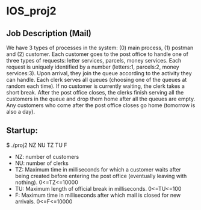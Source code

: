 # IOS_proj2

## Job Description (Mail)
We have 3 types of processes in the system: (0) main process, (1) postman and (2) customer. Each customer goes to the post office to handle one of three types of requests: letter services, parcels, money services.
Each request is uniquely identified by a number (letters:1, parcels:2, money services:3). Upon arrival, they join the queue according to the activity they can handle. Each clerk serves all queues (choosing one of the queues at random each time). If no customer is currently waiting, the clerk takes a short break. After the post office closes, the clerks finish serving all the customers in the queue and drop them home after all the queues are empty. Any customers who come after the post office closes go home (tomorrow is also a day).

## Startup:
$ ./proj2 NZ NU TZ TU F 
+ NZ: number of customers 
+ NU: number of clerks 
+ TZ: Maximum time in milliseconds for which a customer waits after being created before entering the post office (eventually leaving with nothing). 0<=TZ<=10000 
+ TU: Maximum length of official break in milliseconds. 0<=TU<=100 
+ F: Maximum time in milliseconds after which mail is closed for new arrivals. 0<=F<=10000
